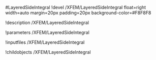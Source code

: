 <!-- MOOSE Object Documentation Stub: Remove this when content is added. -->
#LayeredSideIntegral
!devel /XFEM/LayeredSideIntegral float=right width=auto margin=20px padding=20px background-color=#F8F8F8

!description /XFEM/LayeredSideIntegral

!parameters /XFEM/LayeredSideIntegral

!inputfiles /XFEM/LayeredSideIntegral

!childobjects /XFEM/LayeredSideIntegral
